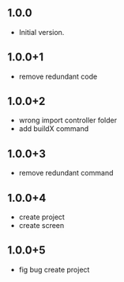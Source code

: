## 1.0.0

- Initial version.

## 1.0.0+1

- remove redundant code

## 1.0.0+2

- wrong import controller folder 
- add buildX command

## 1.0.0+3

- remove redundant command
## 1.0.0+4

- create project
- create screen

## 1.0.0+5
- fig bug create project